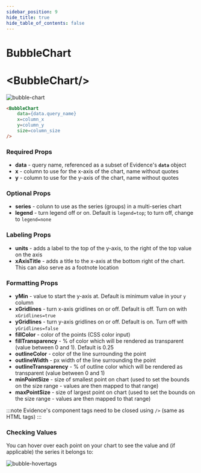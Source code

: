 ```yaml
---
sidebar_position: 9
hide_title: true
hide_table_of_contents: false
---
```


# BubbleChart
<h1 class="community-header"><span class="gradient">&lt;BubbleChart/></span></h1>

![bubble-chart](/img/bubble-chart.png)

```markdown
<BubbleChart 
    data={data.query_name} 
    x=column_x 
    y=column_y
    size=column_size
/>
```

### Required Props
* **data** - query name, referenced as a subset of Evidence's **`data`** object
* **x** - column to use for the x-axis of the chart, name without quotes
* **y** - column to use for the y-axis of the chart, name without quotes

### Optional Props
* **series** - colunn to use as the series (groups) in a multi-series chart
* **legend** - turn legend off or on. Default is `legend=top`; to turn off, change to `legend=none`

### Labeling Props
* **units** - adds a label to the top of the y-axis, to the right of the top value on the axis
* **xAxisTitle** - adds a title to the x-axis at the bottom right of the chart. This can also serve as a footnote location

### Formatting Props
* **yMin** - value to start the y-axis at. Default is minimum value in your `y` column
* **xGridlines** - turn x-axis gridlines on or off. Default is off. Turn on with `xGridlines=true`
* **yGridlines** - turn y-axis gridlines on or off. Default is on. Turn off with `yGridlines=false`
* **fillColor** - color of the points (CSS color input)
* **fillTransparency** - % of color which will be rendered as transparent (value between 0 and 1). Default is 0.25
* **outlineColor** - color of the line surrounding the point
* **outlineWidth** - px width of the line surrounding the point
* **outlineTransparency** - % of outline color which will be rendered as transparent (value between 0 and 1)
* **minPointSize** - size of smallest point on chart (used to set the bounds on the size range - values are then mapped to that range)
* **maxPointSize** - size of largest point on chart (used to set the bounds on the size range - values are then mapped to that range)

:::note
Evidence's component tags need to be closed using `/>` (same as HTML tags)
:::

### Checking Values
You can hover over each point on your chart to see the value and (if applicable) the series it belongs to:

![bubble-hovertags](/img/bubble-hovertag-close.png)

